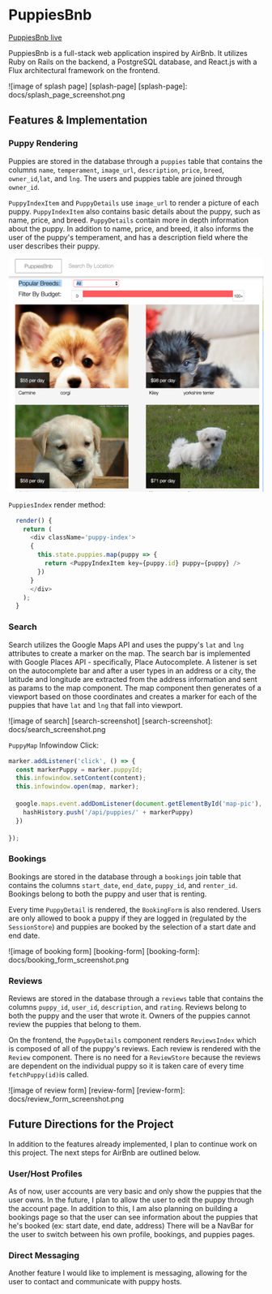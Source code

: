 # PuppiesBnb

[PuppiesBnb live][heroku]

[heroku]: www.puppiesbnb.us

PuppiesBnb is a full-stack web application inspired by AirBnb.  It utilizes Ruby on Rails on the backend, a PostgreSQL database, and React.js with a Flux architectural framework on the frontend.

![image of splash page] [splash-page]
[splash-page]: docs/splash_page_screenshot.png

## Features & Implementation

### Puppy Rendering

  Puppies are stored in the database through a `puppies` table that contains the columns `name`, `temperament`, `image_url`, `description`, `price`, `breed`, `owner_id`,`lat`, and `lng`. The users and puppies table are joined through `owner_id`.

  `PuppyIndexItem` and `PuppyDetails` use `image_url` to render a picture of each puppy. `PuppyIndexItem` also contains basic details about the puppy, such as name, price, and breed. `PuppyDetails` contain more in depth information about the puppy. In addition to name, price, and breed, it also informs the user of the puppy's temperament, and has a description field where the user describes their puppy.

![image of puppy index][puppy-detail]

[puppy-detail]: docs/puppy_index.png

`PuppiesIndex` render method:

```javascript
  render() {
    return (
      <div className='puppy-index'>
      {
        this.state.puppies.map(puppy => {
          return <PuppyIndexItem key={puppy.id} puppy={puppy} />
        })
      }
      </div>
    );  
  }
```

### Search

Search utilizes the Google Maps API and uses the puppy's `lat` and `lng` attributes to create a marker on the map. The search bar is implemented with Google Places API - specifically, Place Autocomplete. A listener is set on the autocomplete bar and after a user types in an address or a city, the latitude and longitude are extracted from the address information and sent as params to the map component. The map component then generates of a viewport based on those coordinates and creates a marker for each of the puppies that have `lat` and `lng` that fall into viewport.

![image of search] [search-screenshot]
[search-screenshot]: docs/search_screenshot.png

`PuppyMap` Infowindow Click:

```javascript
marker.addListener('click', () => {
  const markerPuppy = marker.puppyId;
  this.infowindow.setContent(content);
  this.infowindow.open(map, marker);

  google.maps.event.addDomListener(document.getElementById('map-pic'), 'click', () => {
    hashHistory.push('/api/puppies/' + markerPuppy)
  })

});
```

### Bookings

Bookings are stored in the database through a `bookings` join table that contains the columns `start_date`, `end_date`, `puppy_id`, and `renter_id`. Bookings belong to both the puppy and user that is renting.

Every time `PuppyDetail` is rendered, the `BookingForm` is also rendered. Users are only allowed to book a puppy if they are logged in (regulated by the `SessionStore`) and puppies are booked by the selection of a start date and end date.

![image of booking form] [booking-form]
[booking-form]: docs/booking_form_screenshot.png


### Reviews

Reviews are stored in the database through a `reviews` table that contains the columns `puppy_id`, `user_id`, `description`, and `rating`. Reviews belong to both the puppy and the user that wrote it. Owners of the puppies cannot review the puppies that belong to them.

On the frontend, the `PuppyDetails` component renders `ReviewsIndex` which is composed of all of the puppy's reviews. Each review is rendered with the `Review` component. There is no need for a `ReviewStore` because the reviews are dependent on the individual puppy so it is taken care of every time `fetchPuppy(id)`is called.

![image of review form] [review-form]
[review-form]: docs/review_form_screenshot.png

## Future Directions for the Project

In addition to the features already implemented, I plan to continue work on this project.  The next steps for AirBnb are outlined below.

### User/Host Profiles

As of now, user accounts are very basic and only show the puppies that the user owns. In the future, I plan to allow the user to edit the puppy through the account page. In addition to this, I am also planning on building a bookings page so that the user can see information about the puppies that he's booked (ex: start date, end date, address) There will be a NavBar for the user to switch between his own profile, bookings, and puppies pages.

### Direct Messaging

Another feature I would like to implement is messaging, allowing for the user to contact and communicate with puppy hosts.
